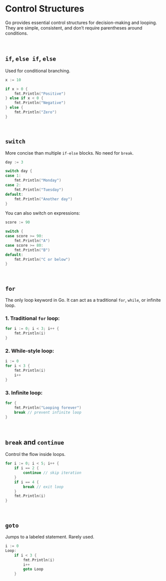 # Control Structures

Go provides essential control structures for decision-making and looping. They are simple, consistent, and don’t require parentheses around conditions.

<br>

## `if`, `else if`, `else`

Used for conditional branching.

```go
x := 10

if x > 0 {
	fmt.Println("Positive")
} else if x < 0 {
	fmt.Println("Negative")
} else {
	fmt.Println("Zero")
}
```

<br>

## `switch`

More concise than multiple `if-else` blocks. No need for `break`.

```go
day := 3

switch day {
case 1:
	fmt.Println("Monday")
case 2:
	fmt.Println("Tuesday")
default:
	fmt.Println("Another day")
}
```

You can also switch on expressions:

```go
score := 90

switch {
case score >= 90:
	fmt.Println("A")
case score >= 80:
	fmt.Println("B")
default:
	fmt.Println("C or below")
}
```

<br>

## `for`

The only loop keyword in Go. It can act as a traditional `for`, `while`, or infinite loop.

### 1. Traditional `for` loop:

```go
for i := 0; i < 3; i++ {
	fmt.Println(i)
}
```

### 2. While-style loop:

```go
i := 0
for i < 3 {
	fmt.Println(i)
	i++
}
```

### 3. Infinite loop:

```go
for {
	fmt.Println("Looping forever")
	break // prevent infinite loop
}
```

<br>

## `break` and `continue`

Control the flow inside loops.

```go
for i := 0; i < 5; i++ {
	if i == 2 {
		continue // skip iteration
	}
	if i == 4 {
		break // exit loop
	}
	fmt.Println(i)
}
```

<br>

## `goto`

Jumps to a labeled statement. Rarely used.

```go
i := 0
Loop:
	if i < 3 {
		fmt.Println(i)
		i++
		goto Loop
	}
```

